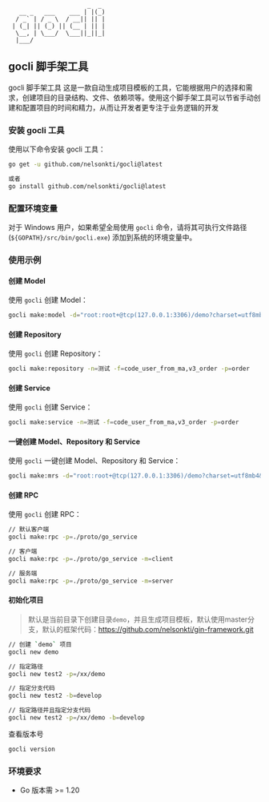 ```stylint
                      _  _ 
   __ _   ___    ___ | |(_)
  / _` | / _ \  / __|| || |
 | (_| || (_) || (__ | || |
  \__, | \___/  \___||_||_|
  |___/                                     
```

## gocli 脚手架工具
gocli 脚手架工具
这是一款自动生成项目模板的工具，它能根据用户的选择和需求，创建项目的目录结构、文件、依赖项等。使用这个脚手架工具可以节省手动创建和配置项目的时间和精力，从而让开发者更专注于业务逻辑的开发

### 安装 gocli 工具

使用以下命令安装 gocli 工具：

```sh
go get -u github.com/nelsonkti/gocli@latest

或者
go install github.com/nelsonkti/gocli@latest
```

### 配置环境变量

对于 Windows 用户，如果希望全局使用 `gocli` 命令，请将其可执行文件路径 (`${GOPATH}/src/bin/gocli.exe`) 添加到系统的环境变量中。

### 使用示例

#### 创建 Model

使用 `gocli` 创建 Model：

```sh
gocli make:model -d="root:root+@tcp(127.0.0.1:3306)/demo?charset=utf8mb4&parseTime=True&loc=Local" -n=测试 -f=code_user_from_ma,v3_order -p=order 
```

#### 创建 Repository

使用 `gocli` 创建 Repository：

```sh
gocli make:repository -n=测试 -f=code_user_from_ma,v3_order -p=order 
```

#### 创建 Service

使用 `gocli` 创建 Service：

```sh
gocli make:service -n=测试 -f=code_user_from_ma,v3_order -p=order 
```

#### 一键创建 Model、Repository 和 Service

使用 `gocli` 一键创建 Model、Repository 和 Service：

```sh
gocli make:mrs -d="root:root+@tcp(127.0.0.1:3306)/demo?charset=utf8mb4&parseTime=True&loc=Local" -f=code_user_from_ma,v3_order -p=order/test 
```

#### 创建 RPC

使用 `gocli` 创建 RPC：

```sh
// 默认客户端
gocli make:rpc -p=./proto/go_service 

// 客户端
gocli make:rpc -p=./proto/go_service -m=client

// 服务端
gocli make:rpc -p=./proto/go_service -m=server
```

#### 初始化项目
> 默认是当前目录下创建目录`demo`，并且生成项目模板，默认使用master分支，默认的框架代码：https://github.com/nelsonkti/gin-framework.git
```sh
// 创建 `demo` 项目
gocli new demo

// 指定路径
gocli new test2 -p=/xx/demo

// 指定分支代码
gocli new test2 -b=develop

// 指定路径并且指定分支代码
gocli new test2 -p=/xx/demo -b=develop
```

查看版本号
```sh
gocli version
```

### 环境要求

- Go 版本需 >= 1.20